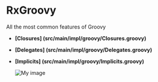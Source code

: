# RxGroovy

All the most common features of Groovy

* **[Closures] (src/main/impl/groovy/Closures.groovy)**

    <!--![My image](src/main/resources/img/rsz_1zipo.png)-->

* **[Delegates] (src/main/impl/groovy/Delegates.groovy)**

    <!--![My image](src/main/resources/img/rsz_1createc.png)-->

    
* **[Implicits] (src/main/impl/groovy/Implicits.groovy)**

    ![My image](src/main/resources/img/rsz_1filter.png)


